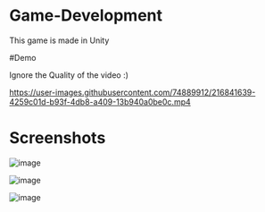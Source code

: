 # Game-Development
 This game is made in Unity
 
 
#Demo 

Ignore the Quality of the video  :)
 
 
 

https://user-images.githubusercontent.com/74889912/216841639-4259c01d-b93f-4db8-a409-13b940a0be0c.mp4




# Screenshots
 
 
![image](https://user-images.githubusercontent.com/74889912/216841275-7bd61429-61ab-4b38-8e6b-3737bfde661a.png)

![image](https://user-images.githubusercontent.com/74889912/216841296-45288fba-d211-4852-b6de-0c3a7693b5db.png)

![image](https://user-images.githubusercontent.com/74889912/216841312-343a53a4-8610-4570-9d1b-d12f52c53522.png)

